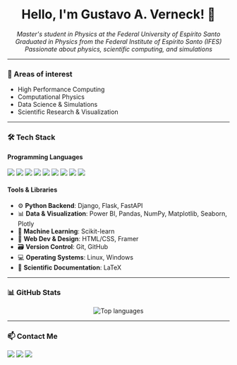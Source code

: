 <!-- Profile README for Gustavo A. Verneck -->

<h1 align="center">Hello, I'm Gustavo A. Verneck! 👋</h1>

<p align="center">
  <em>Master's student in Physics at the Federal University of Espírito Santo</em><br/>
  <em>Graduated in Physics from the Federal Institute of Espírito Santo (IFES)</em><br/>
  <em>Passionate about physics, scientific computing, and simulations</em>
</p>

---

### 🧪 Areas of interest
- High Performance Computing
- Computational Physics
- Data Science & Simulations
- Scientific Research & Visualization

---

### 🛠️ Tech Stack

#### Programming Languages

<p>
  <img src="https://img.shields.io/badge/-Python-3776AB?style=for-the-badge&logo=python&logoColor=white"/>
  <img src="https://img.shields.io/badge/-Rust-000000?style=for-the-badge&logo=rust&logoColor=white"/>
  <img src="https://img.shields.io/badge/-Fortran-734F96?style=for-the-badge&logo=fortran&logoColor=white"/>
  <img src="https://img.shields.io/badge/-C++-00599C?style=for-the-badge&logo=cplusplus&logoColor=white"/>
  <img src="https://img.shields.io/badge/-Java-007396?style=for-the-badge&logo=java&logoColor=white"/>
  <img src="https://img.shields.io/badge/-SQL-4479A1?style=for-the-badge&logo=mysql&logoColor=white"/>
  <img src="https://img.shields.io/badge/-OpenCL-1C1C1C?style=for-the-badge&logo=amd&logoColor=white"/>
  <img src="https://img.shields.io/badge/-JavaScript-F7DF1E?style=for-the-badge&logo=javascript&logoColor=black"/>
  <img src="https://img.shields.io/badge/-TypeScript-3178C6?style=for-the-badge&logo=typescript&logoColor=white"/>
</p>

#### Tools & Libraries

- ⚙️ **Python Backend**: Django, Flask, FastAPI  
- 📊 **Data & Visualization**: Power BI, Pandas, NumPy, Matplotlib, Seaborn, Plotly  
- 🤖 **Machine Learning**: Scikit-learn  
- 🎨 **Web Dev & Design**: HTML/CSS, Framer  
- 🗃 **Version Control**: Git, GitHub  
- 💻 **Operating Systems**: Linux, Windows  
- 📄 **Scientific Documentation**: LaTeX

---

### 📊 GitHub Stats

<p align="center">
  <img src="https://github-readme-stats.vercel.app/api/top-langs/?username=gustavoverneck&layout=compact&theme=tokyonight" alt="Top languages"/>
</p>

---

### 📫 Contact Me

<p>
  <a href="mailto:gustavoverneck@gmail.com"><img src="https://img.shields.io/badge/-Email-D14836?style=for-the-badge&logo=gmail&logoColor=white"/></a>
  <a href="https://www.linkedin.com/in/gustavoverneck"><img src="https://img.shields.io/badge/-LinkedIn-0077B5?style=for-the-badge&logo=linkedin&logoColor=white"/></a>
  <a href="https://gustavoverneck.framer.website/"><img src="https://img.shields.io/badge/-Website-24292E?style=for-the-badge&logo=github&logoColor=white"/>
</p>
